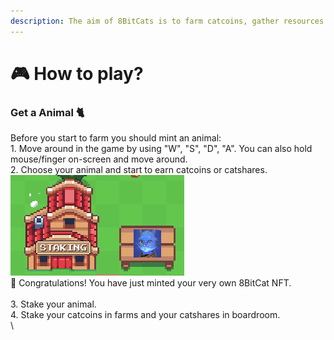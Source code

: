 ```yaml
---
description: The aim of 8BitCats is to farm catcoins, gather resources and craft items.
---
```


# 🎮 How to play?

### Get a Animal 🐈

Before you start to farm you should mint an animal:\
1\. Move around in the game by using "W", "S", "D", "A". You can also hold mouse/finger on-screen and move around.\
2\. Choose your animal and start to earn catcoins or catshares.\
![](../.gitbook/assets/image.png)\
🙌 Congratulations! You have just minted your very own 8BitCat NFT.\
\
3\. Stake your animal.\
4\. Stake your catcoins in farms and your catshares in boardroom.\
\
